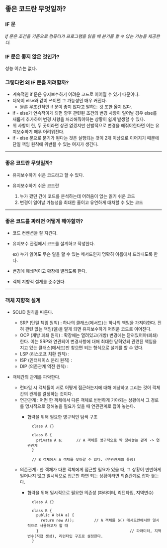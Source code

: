 ## 좋은 코드란 무엇일까?


### IF 문

*if 문은 조건을 기준으로 컴퓨터가 프로그램을 읽을 때 분기를 할 수 있는 기능을 제공한다.*

### IF 문은 좋지 않은 것인가?

성능 이슈는 없다.

### 그렇다면 왜 IF 문을 꺼려할까?

- 계속적인 if 문은 유지보수하기 어려운 코드로 이어질 수 있기 때문이다.
- 더욱이 else와 같이 쓰이면 그 가능성인 매우 커진다.
    - 물론 무조건적인 if 문이 좋지 않다고 말하는 것 또한 옳지 않다.
- if - else가 연속적이게 되면 향후 관련된 조건의 변경 사항이 일어날 경우 else를 새롭게 추가하여 변경 사항을 처리해줘야하는 상황이 쉽게 발생할 수 있다.
- 위 사항이 한, 두 곳이라면 상관 없겠지만 산발적으로 변경을 해줘야한다면 이는 유지보수하기 매우 어려워진다.
- if - else 문으로 분기가 된다는 것은 실행되는 것이 2개 이상으로 이어지기 때문에 단일 책임 원칙에 위반될 수 있는 여지가 생긴다.

---

### 좋은 코드란 무엇일까?

- 유지보수하기 쉬운 코드라고 할 수 있다.
- 유지보수하기 쉬운 코드란

    1. 누가 짰던 간에 코드를 분석하는데 어려움이 없는 읽기 쉬운 코드
    2. 변경이 일어날 가능성을 최대한 줄이고 유연하게 대처할 수 있는 코드

---

### 좋은 코드를 짜려면 어떻게 해야할까?

- 코드 컨벤션을 잘 지킨다.
- 유지보수 관점에서 코드를 설계하고 작성한다.

    ex) 누가 읽어도 무슨 일을 할 수 있는 메서드인지 명확히 이름에서 드러내도록 한다.

- 변경에 폐쇄적이고 확장에 열리도록 한다.
- 객체 지향적 설계를 준수한다.

---

### 객체 지향적 설계

- SOLID 원칙을 따른다.
    - SRP (단일 책임 원칙) : 하나의 클래스(메서드)는 하나의 책임을 가져야한다. 전혀 관련 없는 책임(일)을 맡게 되면 유지보수하기 어려운 코드로 이어진다.
    - OCP (개방 폐쇄 원칙) : 확장에는 열려있고(개방) 변경에는 닫혀있어야(폐쇄) 한다. 이는 SRP와 연관되어 변경사항에 대해 최대한 닫혀있되 관련된 책임을 지고 있는 클래스(메서드)만 찾으면 되는 형식으로 설계를 할 수 있다.
    - LSP (리스코프 치환 원칙) :
    - ISP (인터페이스 분리 원칙) :
    - DIP (의존관계 역전 원칙) :

- 객체간의 관계를 파악한다.
    - 런타임 시 객체들이 서로 어떻게 접근하는지에 대해 예상하고 그리는 것이 객체간의 관계를 결정하는 것이다.
    - 연관관계 : 어떤 한 객체에서 다른 객체로 빈번하게 가야되는 상황에서 그 경로를 명시적으로 정해놓을 필요가 있을 때 연관관계로 잡아 놓는다.
        - 협력을 위해 필요한 영구적인 탐색 구조

                class A {}
                
                class B {
                  private A a;		// A 객체를 영구적으로 딱 정해놓는 관계 -> 연관관계
                }
                
                // B 객체에서 A 객체를 찾아갈 수 있다. (연관관계의 특징)

    - 의존관계 : 한 객체가 다른 객체에게 접근할 필요가 있을 때, 그 상황이 빈번하게 일어나지 않고 일시적으로 접근만 하면 되는 상황이라면 의존관계로 잡아 놓는다.
        - 협력을 위해 일시적으로 필요한 의존성 (파라미터, 리턴타입, 지역변수)

                class A {}
                
                class B {
                  public A b(A a) {
                    return new A();			// A 객체를 b() 메서드안에서만 일시적으로 사용하고자 할 때
                  }											// 파라미터, 지역변수(직접 생성), 리턴타입 구조로 설정한다.
                }

